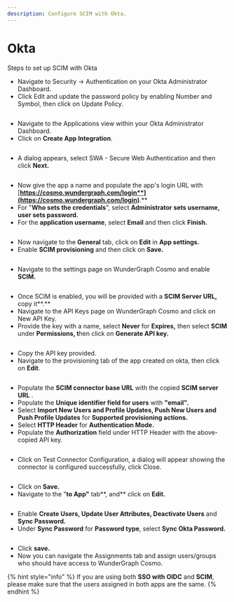 ```yaml
---
description: Configure SCIM with Okta.
---
```


# Okta

Steps to set up SCIM with Okta

* Navigate to Security -> Authentication on your Okta Administrator Dashboard.
* Click Edit and update the password policy by enabling Number and Symbol, then click on Update Policy.

<figure><img src="../../.gitbook/assets/Screenshot 2024-04-17 at 12.28.16 AM (1).png" alt=""><figcaption></figcaption></figure>

* Navigate to the Applications view within your Okta Administrator Dashboard.
* Click on **Create App Integration**.&#x20;

<figure><img src="../../.gitbook/assets/Screenshot 2024-04-17 at 12.35.28 AM.png" alt=""><figcaption></figcaption></figure>

* A dialog appears, select SWA - Secure Web Authentication and then click **Next.**

<figure><img src="../../.gitbook/assets/Screenshot 2024-04-17 at 12.36.11 AM.png" alt=""><figcaption></figcaption></figure>

* Now give the app a name and populate the app's login URL with [**https://cosmo.wundergraph.com/login**](https://cosmo.wundergraph.com/login)**.**
* For "**Who sets the credentials**", select **Administrator sets username,  user sets password.**
* For the **application username**, select **Email** and then click **Finish.**

<figure><img src="../../.gitbook/assets/Screenshot 2024-04-17 at 12.40.49 AM.png" alt=""><figcaption></figcaption></figure>

* Now navigate to the **General** tab, click on **Edit** in **App settings.**
* Enable **SCIM provisioning** and then click on **Save.**

<figure><img src="../../.gitbook/assets/Screenshot 2024-04-17 at 12.47.18 AM (1).png" alt=""><figcaption></figcaption></figure>

* Navigate to the settings page on WunderGraph Cosmo and enable **SCIM.**

<figure><img src="../../.gitbook/assets/Screenshot 2024-04-17 at 12.52.33 AM.png" alt=""><figcaption></figcaption></figure>

* Once SCIM is enabled, you will be provided with a **SCIM Server URL,** copy it**.**
* Navigate to the API Keys page on WunderGraph Cosmo and click on New API Key.
* Provide the key with a name, select **Never** for **Expires,** then select **SCIM** under **Permissions, t**hen click on **Generate API key.**

<figure><img src="https://lh7-us.googleusercontent.com/pCIhVIIzMHT5yOBPgz4vjy4tgjCdZYnEGniHqnCJ5h991cyADdfiHvtsp8WnR3lnf_B4AP7yYpvaWggEXRhAjQ7CFmOyaTQea3iPBk92P89EcduZq8rbHuAW2iLYjIx9Ogd8ZMHH9ftQHsyyujngbes" alt=""><figcaption></figcaption></figure>

* Copy the API key provided.
* Navigate to the provisioning tab of the app created on okta, then click on **Edit**.

<figure><img src="../../.gitbook/assets/Screenshot 2024-04-17 at 12.49.50 AM.png" alt=""><figcaption></figcaption></figure>

* Populate the **SCIM connector base URL** with the copied **SCIM server URL** .
* Populate the **Unique identifier field for users** with **"email".**
* Select **Import New Users and Profile Updates, Push New Users and Push Profile Updates** for **Supported provisioning actions.**
* Select **HTTP Header** for **Authentication Mode.**
* Populate the **Authorization** field under HTTP Header with the above-copied API key.

<figure><img src="../../.gitbook/assets/Screenshot 2024-04-17 at 12.58.36 AM.png" alt=""><figcaption></figcaption></figure>

* Click on Test Connector Configuration, a dialog will appear showing the connector is configured successfully, click Close.

<figure><img src="../../.gitbook/assets/Screenshot 2024-04-17 at 1.09.56 AM.png" alt=""><figcaption></figcaption></figure>

* Click on **Save.**
* Navigate to the "**to App"** tab**, and** click on **Edit.**

<figure><img src="../../.gitbook/assets/Screenshot 2024-04-17 at 1.15.15 AM (1).png" alt=""><figcaption></figcaption></figure>

* Enable **Create Users,  Update User Attributes, Deactivate Users** and **Sync Password.**
* Under **Sync Password** for **Password type**, select **Sync Okta Password.**

<figure><img src="../../.gitbook/assets/Screenshot 2024-04-17 at 1.17.40 AM (1).png" alt=""><figcaption></figcaption></figure>

* Click **save.**
* Now you can navigate the Assignments tab and assign users/groups who should have access to WunderGraph Cosmo.

{% hint style="info" %}
If you are using both **SSO with OIDC** and **SCIM**, please make sure that the users assigned in both apps are the same.
{% endhint %}

